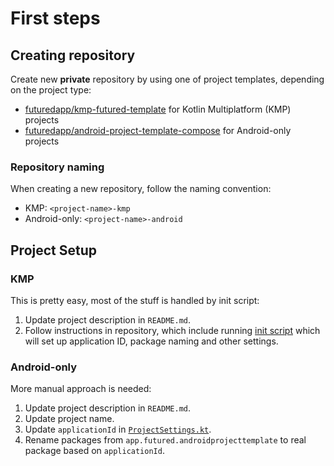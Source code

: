 # First steps

## Creating repository
Create new **private** repository by using one of project templates, depending on the project type:

- [futuredapp/kmp-futured-template](https://github.com/futuredapp/kmp-futured-template) for Kotlin Multiplatform (KMP) projects
- [futuredapp/android-project-template-compose](https://github.com/futuredapp/android-project-template-compose) for Android-only projects

### Repository naming
When creating a new repository, follow the naming convention:

- KMP: `<project-name>-kmp`
- Android-only: `<project-name>-android`

## Project Setup

### KMP

This is pretty easy, most of the stuff is handled by init script:

1. Update project description in `README.md`.
2. Follow instructions in repository, which include running [init script](https://github.com/futuredapp/kmp-futured-template?tab=readme-ov-file#initial-script) which will set up application ID, package naming and other settings.

### Android-only

More manual approach is needed:

1. Update project description in `README.md`.
2. Update project name.
3. Update `applicationId` in [`ProjectSettings.kt`](https://github.com/futuredapp/android-project-template-compose/blob/main/buildSrc/src/main/kotlin/ProjectSettings.kt).
4. Rename packages from `app.futured.androidprojecttemplate` to real package based on `applicationId`.
